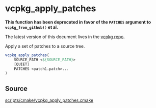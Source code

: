 # vcpkg_apply_patches

**This function has been deprecated in favor of the `PATCHES` argument to `vcpkg_from_github()` et al.**

The latest version of this document lives in the [vcpkg repo](https://github.com/Microsoft/vcpkg/blob/master/maintainers/vcpkg_apply_patches.md).

Apply a set of patches to a source tree.

```cmake
vcpkg_apply_patches(
    SOURCE_PATH <${SOURCE_PATH}>
    [QUIET]
    PATCHES <patch1.patch>...
)
```

## Source
[scripts/cmake/vcpkg\_apply\_patches.cmake](https://github.com/Microsoft/vcpkg/blob/master/scripts/cmake/vcpkg_apply_patches.cmake)
